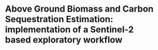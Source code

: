 # Above Ground Biomass and Carbon Sequestration Estimation: implementation of a Sentinel-2 based exploratory workflow
